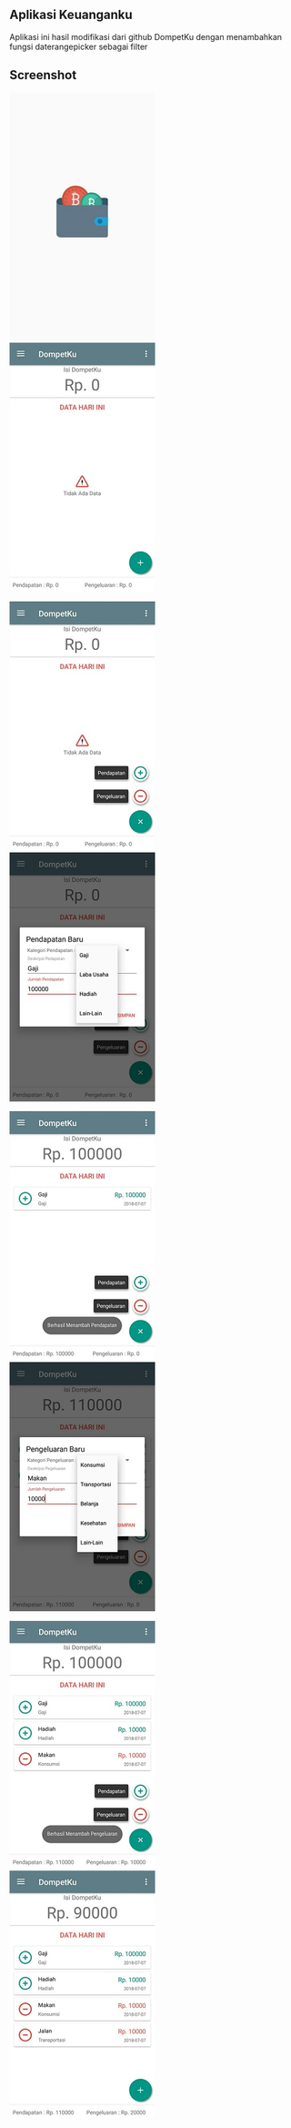## Aplikasi Keuanganku
Aplikasi ini hasil modifikasi dari github DompetKu dengan menambahkan fungsi daterangepicker sebagai filter

## Screenshot

![](./ss/a.jpg)
![](./ss/b.jpg)

![](./ss/c.jpg)
![](./ss/d.jpg)

![](./ss/e.jpg)
![](./ss/f.jpg)

![](./ss/g.jpg)
![](./ss/h.jpg)
